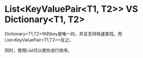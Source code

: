# List\<KeyValuePair\<T1, T2>>  VS Dictionary\<T1, T2>

Dictionary\<T1,T2>中的key是唯一的，并且支持快速查找。而List\<KeyValuePair\<T1,T2>>反之。

同时，使用List可以使你进行排序。
